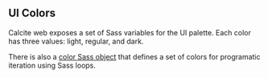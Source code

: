 ## UI Colors

Calcite web exposes a set of Sass variables for the UI palette. Each color has three values: light, regular, and dark.

There is also a [color Sass object](../sass/#colors) that defines a set of colors for programatic iteration using Sass loops.
